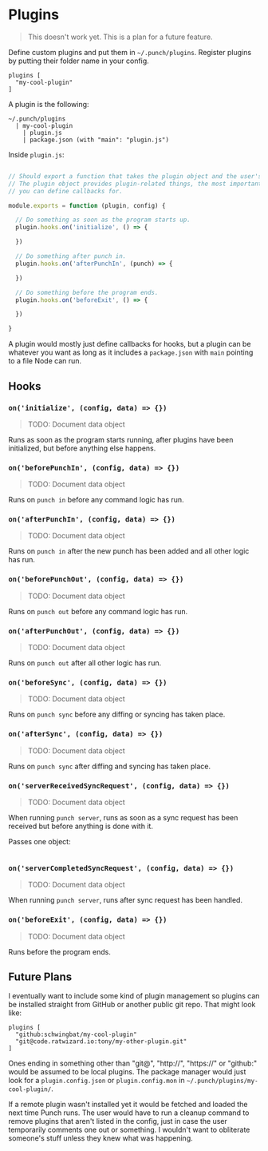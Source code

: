 # Plugins

> This doesn't work yet. This is a plan for a future feature.

Define custom plugins and put them in `~/.punch/plugins`. Register plugins by putting their folder name in your config.

```mon
plugins [
  "my-cool-plugin"
]
```

A plugin is the following:

```
~/.punch/plugins
  | my-cool-plugin
    | plugin.js
    | package.json (with "main": "plugin.js")
```

Inside `plugin.js`:
```js

// Should export a function that takes the plugin object and the user's config object.
// The plugin object provides plugin-related things, the most important of which are hooks
// you can define callbacks for.

module.exports = function (plugin, config) {

  // Do something as soon as the program starts up.
  plugin.hooks.on('initialize', () => {

  })

  // Do something after punch in.
  plugin.hooks.on('afterPunchIn', (punch) => {

  })

  // Do something before the program ends.
  plugin.hooks.on('beforeExit', () => {

  })

}
```

A plugin would mostly just define callbacks for hooks, but a plugin can be whatever you want as long as it includes a `package.json` with `main` pointing to a file Node can run.

## Hooks

### `on('initialize', (config, data) => {})`

> TODO: Document data object

Runs as soon as the program starts running, after plugins have been initialized, but before anything else happens.

### `on('beforePunchIn', (config, data) => {})`

> TODO: Document data object

Runs on `punch in` before any command logic has run.

### `on('afterPunchIn', (config, data) => {})`

> TODO: Document data object

Runs on `punch in` after the new punch has been added and all other logic has run.

### `on('beforePunchOut', (config, data) => {})`

> TODO: Document data object

Runs on `punch out` before any command logic has run.

### `on('afterPunchOut', (config, data) => {})`

> TODO: Document data object

Runs on `punch out` after all other logic has run.

### `on('beforeSync', (config, data) => {})`

> TODO: Document data object

Runs on `punch sync` before any diffing or syncing has taken place.

### `on('afterSync', (config, data) => {})`

> TODO: Document data object

Runs on `punch sync` after diffing and syncing has taken place.

### `on('serverReceivedSyncRequest', (config, data) => {})`

> TODO: Document data object

When running `punch server`, runs as soon as a sync request has been received but before anything is done with it.

Passes one object:
```js

```

### `on('serverCompletedSyncRequest', (config, data) => {})`

> TODO: Document data object

When running `punch server`, runs after sync request has been handled.

### `on('beforeExit', (config, data) => {})`

> TODO: Document data object

Runs before the program ends.

## Future Plans

I eventually want to include some kind of plugin management so plugins can be installed straight from GitHub or another public git repo. That might look like:

```mon
plugins [
  "github:schwingbat/my-cool-plugin"
  "git@code.ratwizard.io:tony/my-other-plugin.git"
]
```

Ones ending in something other than "git@", "http://", "https://" or "github:" would be assumed to be local plugins. The package manager would just look for a `plugin.config.json` or `plugin.config.mon` in `~/.punch/plugins/my-cool-plugin/`.

If a remote plugin wasn't installed yet it would be fetched and loaded the next time Punch runs. The user would have to run a cleanup command to remove plugins that aren't listed in the config, just in case the user temporarily comments one out or something. I wouldn't want to obliterate someone's stuff unless they knew what was happening.